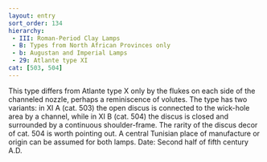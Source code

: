 ```yaml
---
layout: entry
sort_order: 134
hierarchy:
 - III: Roman-Period Clay Lamps
 - B: Types from North African Provinces only
 - b: Augustan and Imperial Lamps
 - 29: Atlante type XI
cat: [503, 504]
---
```


This type differs from Atlante type X only by the flukes on each side of the channeled nozzle, perhaps a reminiscence of volutes. The type has two variants: in XI A (cat. 503) the open discus is connected to the wick-hole area by a channel, while in XI B (cat. 504) the discus is closed and surrounded by a continuous shoulder-frame. The rarity of the discus decor of cat. 504 is worth pointing out. A central Tunisian place of manufacture or origin can be assumed for both lamps. Date: Second half of fifth century A.D.
